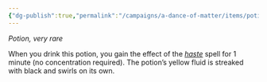 ```yaml
---
{"dg-publish":true,"permalink":"/campaigns/a-dance-of-matter/items/potion-of-speed/","tags":["potion","very_rare"]}
---
```


_Potion, very rare_  
  
When you drink this potion, you gain the effect of the _[haste](https://roll20.net/compendium/dnd5e/Spells:haste?expansion=0#content)_ spell for 1 minute (no concentration required). The potion’s yellow fluid is streaked with black and swirls on its own.